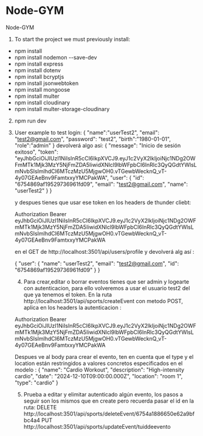 # Node-GYM
Node-GYM
1. To start the project we must previously install:
- npm install
- npm install nodemon --save-dev
- npm install express
- npm install dotenv
- npm install bcryptjs
- npm install jsonwebtoken
- npm install mongoose
- npm install multer
- npm install cloudinary
- npm install multer-storage-cloudinary

2. npm run dev

3. User example to test login: 
    {
        "name":"userTest2",
        "email": "test2@gmail.com",
        "password": "test2",
        "birth":"1980-01-01",
        "role":"admin"
    }
    devolverá algo asi: 
   {
    "message": "Inicio de sesión exitoso",
    "token": "eyJhbGciOiJIUzI1NiIsInR5cCI6IkpXVCJ9.eyJ1c2VyX2lkIjoiNjc1NDg2OWFmMTk1Mjk3MzY5NjFmZDA5IiwidXNlcl9lbWFpbCI6InRlc3QyQGdtYWlsLmNvbSIsImlhdCI6MTczMzU5MjgwOH0.vTGewbWecknQ_vT-4y07GEAeBnv9FamtxxyYMCPakWA",
    "user": {
        "id": "6754869af19529736961fd09",
        "email": "test2@gmail.com",
        "name": "userTest2"
    }
   }

    y despues tienes que usar ese token en los headers de thunder cliebt:

    Authorization   Bearer eyJhbGciOiJIUzI1NiIsInR5cCI6IkpXVCJ9.eyJ1c2VyX2lkIjoiNjc1NDg2OWFmMTk1Mjk3MzY5NjFmZDA5IiwidXNlcl9lbWFpbCI6InRlc3QyQGdtYWlsLmNvbSIsImlhdCI6MTczMzU5MjgwOH0.vTGewbWecknQ_vT-4y07GEAeBnv9FamtxxyYMCPakWA

    en el GET de http://localhost:3501/api/users/profile y devolverá alg así : 

   {
    "user": {
        "name": "userTest2",
        "email": "test2@gmail.com",
        "id": "6754869af19529736961fd09"
        }
    }

    4. Para crear,editar o borrar eventos tienes que ser admin y logearte con autenticacion, para ello volveremos a usar el usuario test2 del que ya tenemos el token.
    En la ruta http://localhost:3501/api/sports/createEvent con metodo POST, aplica en los headers la autenticacion :


    Authorization   Bearer eyJhbGciOiJIUzI1NiIsInR5cCI6IkpXVCJ9.eyJ1c2VyX2lkIjoiNjc1NDg2OWFmMTk1Mjk3MzY5NjFmZDA5IiwidXNlcl9lbWFpbCI6InRlc3QyQGdtYWlsLmNvbSIsImlhdCI6MTczMzU5MjgwOH0.vTGewbWecknQ_vT-4y07GEAeBnv9FamtxxyYMCPakWA

    Despues ve al body para crear el evento, ten en cuenta que el type y el location están restringidos a valores concretos especificados en el modelo :
    {
    "name": "Cardio Workout",
    "description": "High-intensity cardio",
    "date": "2024-12-10T09:00:00.000Z",
    "location": "room 1",
    "type": "cardio"
    }

    5. Prueba a editar y elimitar autenticado algún evento, los pasos a seguir son los mismos que en create pero recuerda pasar el id en la ruta:
    DELETE  http://localhost:3501/api/sports/deleteEvent/6754a1886650e62a9bfbc4a4
    PUT     http://localhost:3501/api/sports/updateEvent/tuiddeevento
    